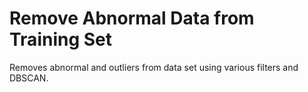 # Remove Abnormal Data from Training Set

Removes abnormal and outliers from data set using various filters and DBSCAN.